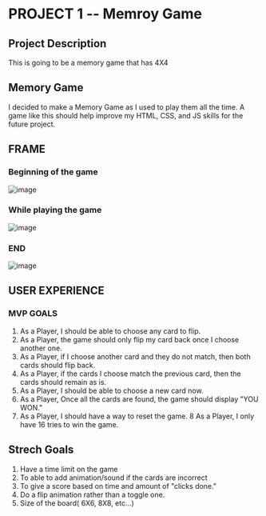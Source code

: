 # PROJECT 1 -- Memroy Game 

## Project Description
This is going to be a memory game that has 4X4

## Memory Game
I decided to make a Memory Game as I used to play them all the time.   A game like this should help improve my HTML, CSS, and JS skills
for the future project.

## FRAME

### Beginning of the game
![image](https://user-images.githubusercontent.com/122843130/221380542-46bea209-ef13-4f0a-a237-6be9fa9c7f03.png)

### While playing the game
![image](https://user-images.githubusercontent.com/122843130/221380682-0274342b-42ed-4592-9f72-e8e92cd3a222.png)

### END

![image](https://user-images.githubusercontent.com/122843130/221380785-b5d9aa2c-c584-4e41-87f1-de649ffb27fa.png)


## USER EXPERIENCE

### MVP GOALS

1. As a Player, I should be able to choose any card to flip.
2. As a Player, the game should only flip my card back once I choose another one.
3. As a Player, if I choose another card and they do not match, then both cards should flip back.
4. As a Player, if the cards I choose match the previous card, then the cards should remain as is.
5. As a Player, I should be able to choose a new card now.
6. As a Player, Once all the cards are found, the game should display "YOU WON."
7. As a Player, I should have a way to reset the game.
8  As a Player, I only have 16 tries to win the game.



## Strech Goals
1. Have a time limit on the game
2. To able to add animation/sound if the cards are incorrect
3. To give a score based on time and amount of "clicks done."
4. Do a flip animation rather than a toggle one. 
5.  Size of the board( 6X6, 8X8, etc...)

